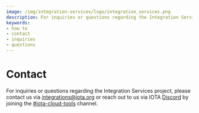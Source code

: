 ```yaml
---
image: /img/integration-services/logo/integration_services.png
description: For inquiries or questions regarding the Integration Services project, please contact Michele Nati (Head of Telecommunication and Infrastructure Development) <michele.nati@iota.org>. 
keywords:
- how to
- contact
- inquiries
- questions
---
```

# Contact

For inquiries or questions regarding the Integration Services project, please contact us via <integrations@iota.org> or reach out to us via IOTA [Discord](https://discord.gg/iota) by joining the [#iota-cloud-tools](https://discord.com/channels/397872799483428865/910192737842790400) channel.
